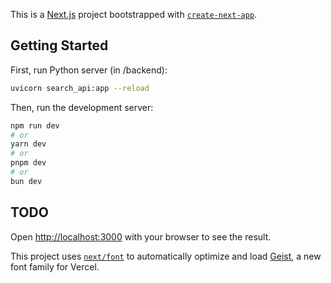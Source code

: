 This is a [Next.js](https://nextjs.org) project bootstrapped with [`create-next-app`](https://github.com/vercel/next.js/tree/canary/packages/create-next-app).

## Getting Started

First, run Python server (in /backend):
```bash
uvicorn search_api:app --reload
```

Then, run the development server:

```bash
npm run dev
# or
yarn dev
# or
pnpm dev
# or
bun dev
```

## TODO



Open [http://localhost:3000](http://localhost:3000) with your browser to see the result.

This project uses [`next/font`](https://nextjs.org/docs/app/building-your-application/optimizing/fonts) to automatically optimize and load [Geist](https://vercel.com/font), a new font family for Vercel.
